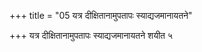 +++
title = "05 यत्र दीक्षितानामुपतापः स्याद्यजमानायतने"

+++
यत्र दीक्षितानामुपतापः स्याद्यजमानायतने शयीत ५